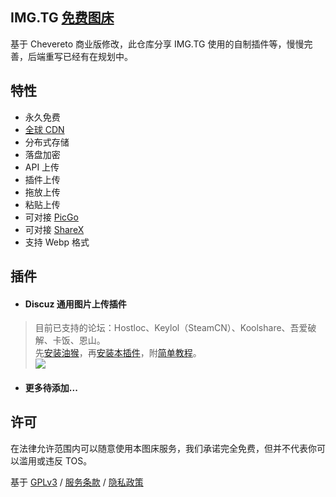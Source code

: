 ## IMG.TG [免费图床](https://img.tg)
基于 Chevereto 商业版修改，此仓库分享 IMG.TG 使用的自制插件等，慢慢完善，后端重写已经有在规划中。

## 特性
- 永久免费
- <a href="https://i.w3tt.com" target="_blank">全球 CDN</a>
- 分布式存储
- 落盘加密
- API 上传
- 插件上传
- 拖放上传
- 粘贴上传
- 可对接 <a href="https://www.hostloc.com/thread-700296-1-1.html" target="_blank">PicGo</a>
- 可对接 <a href="https://github.com/ShareX/ShareX" target="_blank">ShareX</a>
- 支持 Webp 格式

## 插件
- #### Discuz 通用图片上传插件
> 目前已支持的论坛：Hostloc、Keylol（SteamCN）、Koolshare、吾爱破解、卡饭、恩山。<br>先<a href="https://www.tampermonkey.net" target="_blank">安装油猴</a>，再<a href="https://greasyfork.org/zh-CN/scripts/404876" target="_blank">安装本插件</a>，附<a href="https://www.hostloc.com/thread-698806-1-1.html" target="_blank">简单教程</a>。<br>![](https://i.w3tt.com/2020/06/04/Omz4b.gif)
- #### 更多待添加...

## 许可
在法律允许范围内可以随意使用本图床服务，我们承诺完全免费，但并不代表你可以滥用或违反 TOS。

基于 <a href="https://github.com/ceecx/img.tg/blob/master/LICENSE" target="_blank">GPLv3</a> / 
<a href="https://img.tg/page/tos" target="_blank">服务条款</a> / 
<a href="https://img.tg/page/privacy" target="_blank">隐私政策</a>